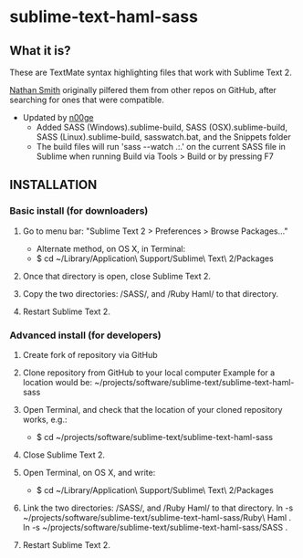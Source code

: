 # sublime-text-haml-sass

## What it is?

These are TextMate syntax highlighting files that work with Sublime Text 2.

[Nathan Smith](https://github.com/nathansmith/sublime-text-haml-sass) originally pilfered them from other repos on GitHub, after searching for ones that were compatible.

* Updated by [n00ge](https://github.com/n00ge/sublime-text-haml-sass)
	- Added SASS (Windows).sublime-build, SASS (OSX).sublime-build, SASS (Linux).sublime-build, sasswatch.bat, and the Snippets folder
	- The build files will run 'sass --watch .:.' on the current SASS file in Sublime when running Build via Tools > Build or by pressing F7


## INSTALLATION

### Basic install (for downloaders)

1. Go to menu bar: "Sublime Text 2 > Preferences > Browse Packages…"
   - Alternate method, on OS X, in Terminal:
   - $ cd ~/Library/Application\ Support/Sublime\ Text\ 2/Packages

2. Once that directory is open, close Sublime Text 2.

3. Copy the two directories: /SASS/, and /Ruby Haml/ to that directory.

4. Restart Sublime Text 2.


### Advanced install (for developers)

1. Create fork of repository via GitHub

2. Clone repository from GitHub to your local computer
    Example for a location would be:
    ~/projects/software/sublime-text/sublime-text-haml-sass

3. Open Terminal, and check that the location of your cloned repository works, e.g.:
   - $ cd ~/projects/software/sublime-text/sublime-text-haml-sass

4. Close Sublime Text 2.

5. Open Terminal, on OS X, and write:
   - $ cd ~/Library/Application\ Support/Sublime\ Text\ 2/Packages

6. Link the two directories: /SASS/, and /Ruby Haml/ to that directory.
   ln -s ~/projects/software/sublime-text/sublime-text-haml-sass/Ruby\ Haml .
   ln -s ~/projects/software/sublime-text/sublime-text-haml-sass/SASS .

7. Restart Sublime Text 2.
